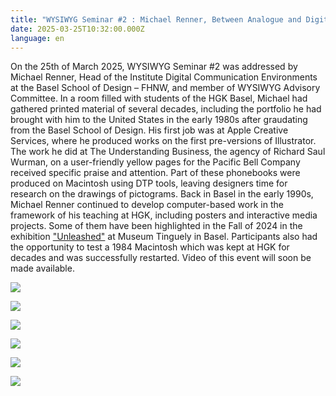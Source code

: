 ```yaml
---
title: "WYSIWYG Seminar #2 : Michael Renner, Between Analogue and Digital"
date: 2025-03-25T10:32:00.000Z
language: en
---
```

On the 25th of March 2025, WYSIWYG Seminar #2 was addressed by Michael Renner, Head of the Institute Digital Communication Environments at the Basel School of Design – FHNW, and member of WYSIWYG Advisory Committee. In a room filled with students of the HGK Basel, Michael had gathered printed material of several decades, including the portfolio he had brought with him to the United States in the early 1980s after graudating from the Basel School of Design. His first job was at Apple Creative Services, where he produced works on the first pre-versions of Illustrator. The work he did at The Understanding Business, the agency of Richard Saul Wurman, on a user-friendly yellow pages for the Pacific Bell Company received specific praise and attention. Part of these phonebooks were produced on Macintosh using DTP tools, leaving designers time for research on the drawings of pictograms. Back in Basel in the early 1990s, Michael Renner continued to develop computer-based work  in the framework of his teaching at HGK, including posters and interactive media projects. Some of them have been highlighted in the Fall of 2024 in the exhibition ["Unleashed"](https://www.tinguely.ch/en/exhibitions/exhibitions/2024/unleashed.html) at Museum Tinguely in Basel. Participants also had the opportunity to test a 1984 Macintosh which was kept at HGK for decades and was successfully restarted. Video of this event will soon be made available. 

![](/uploads/02-copie.jpeg)

![](/uploads/07-copie.jpeg)

![](/uploads/42-copie.jpeg)

![](/uploads/40-copie.jpeg)

![](/uploads/31-copie.jpeg)

![](/uploads/01-copie.jpeg)

[](https://eur01.safelinks.protection.outlook.com/?url=https%3A%2F%2Ffhnw.zoom.us%2Fj%2F66502074539%3Fpwd%3DTZn7BPziNuniXf8MkK4cAazU0Qnlny.1&data=05%7C02%7Cclemence.imbert%40hesge.ch%7C05a6d41004f044f67e6908dd6af0ba43%7Ca372f724c0b24ea0abfb0eb8c6f84e40%7C0%7C0%7C638784304349964271%7CUnknown%7CTWFpbGZsb3d8eyJFbXB0eU1hcGkiOnRydWUsIlYiOiIwLjAuMDAwMCIsIlAiOiJXaW4zMiIsIkFOIjoiTWFpbCIsIldUIjoyfQ%3D%3D%7C0%7C%7C%7C&sdata=uHZqoNC1y3bGKphYeXidabSIli%2F%2BXGV75nn8s7hb5TM%3D&reserved=0)

[](https://eur01.safelinks.protection.outlook.com/?url=https%3A%2F%2Ffhnw.zoom.us%2Fj%2F66502074539%3Fpwd%3DTZn7BPziNuniXf8MkK4cAazU0Qnlny.1&data=05%7C02%7Cclemence.imbert%40hesge.ch%7C05a6d41004f044f67e6908dd6af0ba43%7Ca372f724c0b24ea0abfb0eb8c6f84e40%7C0%7C0%7C638784304349964271%7CUnknown%7CTWFpbGZsb3d8eyJFbXB0eU1hcGkiOnRydWUsIlYiOiIwLjAuMDAwMCIsIlAiOiJXaW4zMiIsIkFOIjoiTWFpbCIsIldUIjoyfQ%3D%3D%7C0%7C%7C%7C&sdata=uHZqoNC1y3bGKphYeXidabSIli%2F%2BXGV75nn8s7hb5TM%3D&reserved=0)
